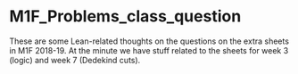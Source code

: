 # M1F_Problems_class_question

These are some Lean-related thoughts on the questions on the extra sheets in M1F 2018-19. At the minute we have stuff related to the sheets for week 3 (logic) and week 7 (Dedekind cuts).
